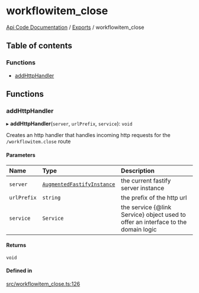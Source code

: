 # workflowitem\_close
 
[Api Code Documentation](../README.md) / [Exports](../modules.md) / workflowitem\_close

## Table of contents

### Functions

- [addHttpHandler](workflowitem_close.md#addhttphandler)

## Functions

### addHttpHandler

▸ **addHttpHandler**(`server`, `urlPrefix`, `service`): `void`

Creates an http handler that handles incoming http requests for the `/workflowitem.close` route

#### Parameters

| Name | Type | Description |
| :------ | :------ | :------ |
| `server` | [`AugmentedFastifyInstance`](../interfaces/types.AugmentedFastifyInstance.md) | the current fastify server instance |
| `urlPrefix` | `string` | the prefix of the http url |
| `service` | `Service` | the service {@link Service} object used to offer an interface to the domain logic |

#### Returns

`void`

#### Defined in

[src/workflowitem_close.ts:126](https://github.com/openkfw/TruBudget/blob/b9aaff0/api/src/workflowitem_close.ts#L126)
